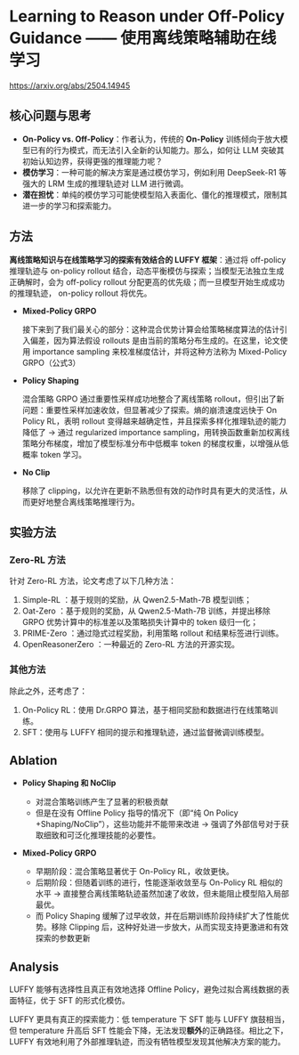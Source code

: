 # Learning to Reason under Off-Policy Guidance —— 使用离线策略辅助在线学习

https://arxiv.org/abs/2504.14945

## 核心问题与思考

- **On-Policy vs. Off-Policy**：作者认为，传统的 **On-Policy** 训练倾向于放大模型已有的行为模式，而无法引入全新的认知能力。那么，如何让 LLM 突破其初始认知边界，获得更强的推理能力呢？
- **模仿学习**：一种可能的解决方案是通过模仿学习，例如利用 DeepSeek-R1 等强大的 LRM 生成的推理轨迹对 LLM 进行微调。
- **潜在担忧**：单纯的模仿学习可能使模型陷入表面化、僵化的推理模式，限制其进一步的学习和探索能力。

## 方法

**离线策略知识与在线策略学习的探索有效结合的 LUFFY 框架**：通过将 off-policy 推理轨迹与 on-policy rollout 结合，动态平衡模仿与探索；当模型无法独立生成正确解时，会为 off-policy rollout 分配更高的优先级；而一旦模型开始生成成功的推理轨迹， on-policy rollout 将优先。

- **Mixed-Policy GRPO**

  接下来到了我们最关心的部分：这种混合优势计算会给策略梯度算法的估计引入偏差，因为算法假设 rollouts 是由当前的策略分布生成的。在这里，论文使用 importance sampling 来校准梯度估计，并将这种方法称为 Mixed-Policy GRPO（公式3）

- **Policy Shaping**

  混合策略 GRPO 通过重要性采样成功地整合了离线策略 rollout，但引出了新问题：重要性采样加速收敛，但显著减少了探索。熵的崩溃速度远快于 On Policy RL，表明 rollout 变得越来越确定性，并且探索多样化推理轨迹的能力降低了 → 通过 regularized importance sampling，用转换函数重新加权离线策略分布梯度，增加了模型标准分布中低概率 token 的梯度权重，以增强从低概率 token 学习。

- **No Clip**

  移除了 clipping，以允许在更新不熟悉但有效的动作时具有更大的灵活性，从而更好地整合离线策略推理行为。

## 实验方法

### Zero-RL 方法

针对 Zero-RL 方法，论文考虑了以下几种方法：

1. Simple-RL ：基于规则的奖励，从 Qwen2.5-Math-7B 模型训练；
2. Oat-Zero ：基于规则的奖励，从 Qwen2.5-Math-7B 训练，并提出移除 GRPO 优势计算中的标准差以及策略损失计算中的 token 级归一化；
3. PRIME-Zero ：通过隐式过程奖励，利用策略 rollout 和结果标签进行训练。
4. OpenReasonerZero ：一种最近的 Zero-RL 方法的开源实现。

### 其他方法

除此之外，还考虑了：

1. On-Policy RL：使用 Dr.GRPO 算法，基于相同奖励和数据进行在线策略训练。
2. SFT：使用与 LUFFY 相同的提示和推理轨迹，通过监督微调训练模型。

## Ablation

- **Policy Shaping 和 NoClip** 
  - 对混合策略训练产生了显著的积极贡献 
  - 但是在没有 Offline Policy 指导的情况下（即“纯 On Policy +Shaping/NoClip”），这些功能并不能带来改进 → 强调了外部信号对于获取细致和可泛化推理技能的必要性。

- **Mixed-Policy GRPO**
  - 早期阶段：混合策略显著优于 On-Policy RL，收敛更快。
  - 后期阶段：但随着训练的进行，性能逐渐收敛至与 On-Policy RL 相似的水平 → 直接整合离线策略轨迹虽然加速了收敛，但未能阻止模型陷入局部最优。
  - 而 Policy Shaping 缓解了过早收敛，并在后期训练阶段持续扩大了性能优势。移除 Clipping 后，这种好处进一步放大，从而实现支持更激进和有效探索的参数更新

## Analysis

LUFFY 能够有选择性且真正有效地选择 Offline Policy，避免过拟合离线数据的表面特征，优于 SFT 的形式化模仿。

LUFFY 更具有真正的探索能力：低 temperature 下 SFT 能与 LUFFY 旗鼓相当，但 temperature 升高后 SFT 性能会下降，无法发现**额外**的正确路径。相比之下，LUFFY 有效地利用了外部推理轨迹，而没有牺牲模型发现其他解决方案的能力。